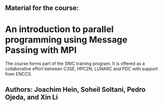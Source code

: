 ## Material for the course:
# An introduction to parallel programming using Message Passing with MPI

The course forms part of the SNIC training program.  It is offered as
a collaborative effort between C3SE, HPC2N, LUNARC and PDC with support from ENCCS.

## Authors: Joachim Hein, Soheil Soltani, Pedro Ojeda, and Xin Li 
